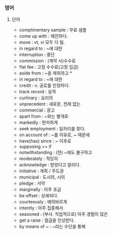 ### 영어

1. 단어
   - complimentary sample : 무료 샘플
   - come up with : 제안하다.
   - move : vt, vi 모두 다 됨.
   - in regard to : ~에 대한
   - interruption : 중단
   - commission : (계약 시)수수료
   - flat fee : 고정 수수료(고정 임금)
   - aside from : ~을 제외하고 *
   - in regard to : ~에 대한
   - credit : v. 공로를 인정하다.
   - track record : 실적
   - curlinary : 요리의
   
   * unprecedent : 새로운, 전례 없는
   * commercial : 광고
   * apart from : ~와는 별개로
   * markedly : 현저하게
   * seek employment : 일자리를 찾다. 
   * on account of : ~를 이유로, ~ 때문에
   * have(has) since : ~ 이후로
   * supposing  == if
   * notwithstanding : (전) ~에도 불구하고
   * moderately : 적당히
   * acknowledge : 받았다고 알리다.
   * initiative : 계획 / 주도권
   * municipal : 도시의, 시의
   * pledge : 서약
   * marginally : 아주 조금
   * be offset : 상쇄되다.
   * courteously : 예의바르게
   * intently : 아주 집중해서
   * seasoned : (부사. 직업적으로) 아주 경험이 많은 
   - get a raise : 월급을 인상받다. 
   - by means of ~ : ~라는 수단을 통해 
   
